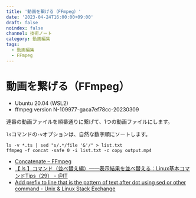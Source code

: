 ```yaml
---
title: '動画を繋げる（FFmpeg）'
date: '2023-04-24T16:00:00+09:00'
draft: false
noindex: false
channel: 技術ノート
category: 動画編集
tags:
  - 動画編集
  - FFmpeg
---
```

# 動画を繋げる（FFmpeg）

- Ubuntu 20.04 (WSL2)
- ffmpeg version N-109977-gaca7ef78cc-20230309

連番の動画ファイルを順番通りに繋げて、1つの動画ファイルにします。

`ls`コマンドの`-v`オプションは、自然な数字順にソートします。

```shell
ls -v *.ts | sed "s/.*/file '&'/" > list.txt
ffmpeg -f concat -safe 0 -i list.txt -c copy output.mp4
```

- [Concatenate – FFmpeg](https://trac.ffmpeg.org/wiki/Concatenate)
- [【 ls 】コマンド（並べ替え編）――表示結果を並べ替える：Linux基本コマンドTips（29） - ＠IT](https://atmarkit.itmedia.co.jp/ait/articles/1607/05/news023.html)
- [Add prefix to line that is the pattern of text after dot using sed or other command - Unix & Linux Stack Exchange](https://unix.stackexchange.com/questions/688386/add-prefix-to-line-that-is-the-pattern-of-text-after-dot-using-sed-or-other-comm)
